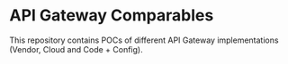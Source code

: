 # API Gateway Comparables
This repository contains POCs of different API Gateway implementations (Vendor, Cloud and Code + Config).
